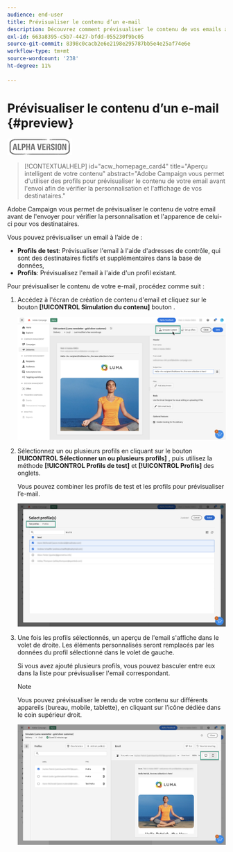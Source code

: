 ```yaml
---
audience: end-user
title: Prévisualiser le contenu d’un e-mail
description: Découvrez comment prévisualiser le contenu de vos emails avec l’interface utilisateur web de Campaign
exl-id: 663a8395-c5b7-4427-bfdd-055230f9bc05
source-git-commit: 8398c0cacb2e6e2198e295787bb5e4e25af74e6e
workflow-type: tm+mt
source-wordcount: '238'
ht-degree: 11%

---
```


# Prévisualiser le contenu d’un e-mail {#preview}

![](../assets/do-not-localize/badge.png)

>[!CONTEXTUALHELP]
>id="acw_homepage_card4"
>title="Aperçu intelligent de votre contenu"
>abstract="Adobe Campaign vous permet d&#39;utiliser des profils pour prévisualiser le contenu de votre email avant l&#39;envoi afin de vérifier la personnalisation et l&#39;affichage de vos destinataires."

Adobe Campaign vous permet de prévisualiser le contenu de votre email avant de l&#39;envoyer pour vérifier la personnalisation et l&#39;apparence de celui-ci pour vos destinataires.

Vous pouvez prévisualiser un email à l’aide de :

* **Profils de test**: Prévisualiser l&#39;email à l&#39;aide d&#39;adresses de contrôle, qui sont des destinataires fictifs et supplémentaires dans la base de données,
* **Profils**: Prévisualisez l&#39;email à l&#39;aide d&#39;un profil existant.

Pour prévisualiser le contenu de votre e-mail, procédez comme suit :

1. Accédez à l&#39;écran de création de contenu d&#39;email et cliquez sur le bouton **[!UICONTROL Simulation du contenu]** bouton .

   ![](assets/simulate.png)

1. Sélectionnez un ou plusieurs profils en cliquant sur le bouton **[!UICONTROL Sélectionner un ou plusieurs profils]** , puis utilisez la méthode **[!UICONTROL Profils de test]** et **[!UICONTROL Profils]** des onglets.

   Vous pouvez combiner les profils de test et les profils pour prévisualiser l’e-mail.

   ![](assets/preview-profile.png)

1. Une fois les profils sélectionnés, un aperçu de l&#39;email s&#39;affiche dans le volet de droite. Les éléments personnalisés seront remplacés par les données du profil sélectionné dans le volet de gauche.

   Si vous avez ajouté plusieurs profils, vous pouvez basculer entre eux dans la liste pour prévisualiser l&#39;email correspondant.

   >[!NOTE]
   >
   >Vous pouvez prévisualiser le rendu de votre contenu sur différents appareils (bureau, mobile, tablette), en cliquant sur l’icône dédiée dans le coin supérieur droit.

   ![](assets/preview.png)


